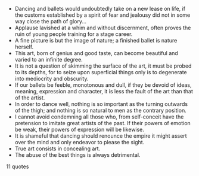  - Dancing and ballets would undoubtedly take on a new lease on life, if the customs established by a spirit of fear and jealousy did not in some way close the path of glory...
 - Applause lavished at a whim and without discernment, often proves the ruin of young people training for a stage career.
 - A fine picture is but the image of nature; a finished ballet is nature herself.
 - This art, born of genius and good taste, can become beautiful and varied to an infinite degree.
 - It is not a question of skimming the surface of the art, it must be probed to its depths, for to seize upon superficial things only is to degenerate into mediocrity and obscurity.
 - If our ballets be feeble, monotonous and dull, if they be devoid of ideas, meaning, expression and character, it is less the fault of the art than that of the artist.
 - In order to dance well, nothing is so important as the turning outwards of the thigh; and nothing is so natural to men as the contrary position.
 - I cannot avoid condemning all those who, from self-conceit have the pretension to imitate great artists of the past. If their powers of emotion be weak, their powers of expression will be likewise.
 - It is shameful that dancing should renounce the empire it might assert over the mind and only endeavor to please the sight.
 - True art consists in concealing art.
 - The abuse of the best things is always detrimental.

11 quotes